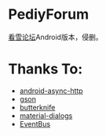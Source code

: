 # PediyForum
<a href="http://bbs.pediy.com/">看雪论坛</a>Android版本，侵删。

# Thanks To:
<ul>
    <li><a href="https://github.com/loopj/android-async-http">android-async-http</a></li>
    <li><a href="https://github.com/google/gson">gson</a></li>
    <li><a href="https://github.com/JakeWharton/butterknife">butterknife</a></li>
    <li><a href="https://github.com/afollestad/material-dialogs">material-dialogs</a></li>
    <li><a href="https://github.com/greenrobot/EventBus">EventBus</a></li>
</ul>